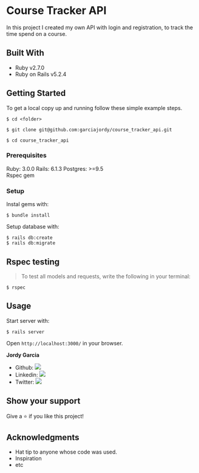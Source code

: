 # Course Tracker API

In this project I created my own API with login and registration, to track the time spend on a course.

## Built With

- Ruby v2.7.0
- Ruby on Rails v5.2.4


## Getting Started

To get a local copy up and running follow these simple example steps.

```
$ cd <folder>
```

```
$ git clone git@github.com:garciajordy/course_tracker_api.git
```

```
$ cd course_tracker_api
```

### Prerequisites

Ruby: 3.0.0 
Rails: 6.1.3 
Postgres: >=9.5  
Rspec gem

### Setup

Instal gems with:

```
$ bundle install
```

Setup database with:

```
$ rails db:create
$ rails db:migrate
```

## Rspec testing

> To test all models and requests, write the following in your terminal:

```
$ rspec
```


## Usage

Start server with:

```
$ rails server
```

Open `http://localhost:3000/` in your browser.

**Jordy Garcia**

- Github: [![](https://img.shields.io/badge/GitHub-100000?style=for-the-badge&logo=github&logoColor=white)](https://github.com/garciajordy/)
- Linkedin: [![](https://img.shields.io/badge/LinkedIn-0077B5?style=for-the-badge&logo=linkedin&logoColor=white)](https://www.linkedin.com/in/jordygarcia/)
- Twitter: [![](https://img.shields.io/badge/Twitter-1DA1F2?style=for-the-badge&logo=twitter&logoColor=white)](https://twitter.com/JordyGarcia1994)

## Show your support

Give a ⭐️ if you like this project!

## Acknowledgments

- Hat tip to anyone whose code was used.
- Inspiration
- etc